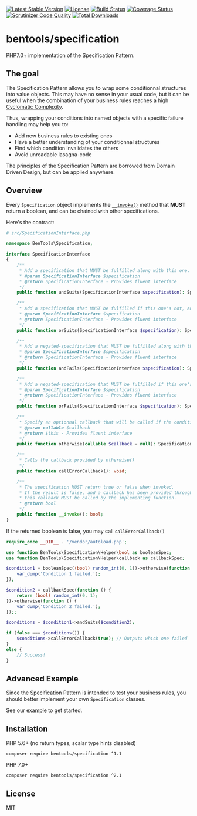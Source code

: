 [![Latest Stable Version](https://poser.pugx.org/bentools/specification/v/stable)](https://packagist.org/packages/bentools/specification)
[![License](https://poser.pugx.org/bentools/specification/license)](https://packagist.org/packages/bentools/specification)
[![Build Status](https://scrutinizer-ci.com/g/bpolaszek/bentools-specification/badges/build.png?b=master)](https://scrutinizer-ci.com/g/bpolaszek/bentools-specification/build-status/master)
[![Coverage Status](https://coveralls.io/repos/github/bpolaszek/bentools-specification/badge.svg?branch=master)](https://coveralls.io/github/bpolaszek/bentools-specification?branch=master)
[![Scrutinizer Code Quality](https://scrutinizer-ci.com/g/bpolaszek/bentools-specification/badges/quality-score.png?b=master)](https://scrutinizer-ci.com/g/bpolaszek/bentools-specification/?branch=master)
[![Total Downloads](https://poser.pugx.org/bentools/specification/downloads)](https://packagist.org/packages/bentools/specification)

# bentools/specification

PHP7.0+ implementation of the Specification Pattern.

The goal
--------
The Specification Pattern allows you to wrap some conditionnal structures into value objects. 
This may have no sense in your usual code, but it can be useful when the combination of your business rules 
reaches a high [Cyclomatic Complexity](https://en.wikipedia.org/wiki/Cyclomatic_complexity).

Thus, wrapping your conditions into named objects with a specific failure handling may help you to:
* Add new business rules to existing ones
* Have a better understanding of your conditionnal structures
* Find which condition invalidates the others
* Avoid unreadable lasagna-code

The principles of the Specification Pattern are borrowed from Domain Driven Design, but can be applied anywhere.

Overview
--------
Every `Specification` object implements the [`__invoke()`](http://php.net/manual/en/language.oop5.magic.php#object.invoke) method that **MUST** return a boolean, and can be chained with other specifications.

Here's the contract:

```php
# src/SpecificationInterface.php

namespace BenTools\Specification;

interface SpecificationInterface
{
    /**
     * Add a specification that MUST be fulfilled along with this one.
     * @param SpecificationInterface $specification
     * @return SpecificationInterface - Provides fluent interface
     */
    public function andSuits(SpecificationInterface $specification): SpecificationInterface;

    /**
     * Add a specification that MUST be fulfilled if this one's not, and vice-versa.
     * @param SpecificationInterface $specification
     * @return SpecificationInterface - Provides fluent interface
     */
    public function orSuits(SpecificationInterface $specification): SpecificationInterface;

    /**
     * Add a negated-specification that MUST be fulfilled along with this one.
     * @param SpecificationInterface $specification
     * @return SpecificationInterface - Provides fluent interface
     */
    public function andFails(SpecificationInterface $specification): SpecificationInterface;

    /**
     * Add a negated-specification that MUST be fulfilled if this one's not, and vice-versa.
     * @param SpecificationInterface $specification
     * @return SpecificationInterface - Provides fluent interface
     */
    public function orFails(SpecificationInterface $specification): SpecificationInterface;

    /**
     * Specify an optionnal callback that will be called if the condition is not satisfied.
     * @param callable $callback
     * @return $this - Provides fluent interface
     */
    public function otherwise(callable $callback = null): SpecificationInterface;

    /**
     * Calls the callback provided by otherwise()
     */
    public function callErrorCallback(): void;

    /**
     * The specification MUST return true or false when invoked.
     * If the result is false, and a callback has been provided through the otherwise() method,
     * this callback MUST be called by the implementing function.
     * @return bool
     */
    public function __invoke(): bool;
}
```

If the returned boolean is false, you may call `callErrorCallback()`

```php
require_once __DIR__ . '/vendor/autoload.php';

use function BenTools\Specification\Helper\bool as booleanSpec;
use function BenTools\Specification\Helper\callback as callbackSpec;

$condition1 = booleanSpec((bool) random_int(0, 1))->otherwise(function () {
    var_dump('Condition 1 failed.');
});

$condition2 = callbackSpec(function () {
    return (bool) random_int(0, 1);
})->otherwise(function () {
    var_dump('Condition 2 failed.');
});;

$conditions = $condition1->andSuits($condition2);

if (false === $conditions()) {
    $conditions->callErrorCallback(true); // Outputs which one failed
}
else {
    // Success!
}
```

Advanced Example
----------------
Since the Specification Pattern is intended to test your business rules, you should better implement your own `Specification` classes.

See our [example](doc/Example.md) to get started.

Installation
------------

PHP 5.6+ (no return types, scalar type hints disabled)

```
composer require bentools/specification ^1.1
```

PHP 7.0+

```
composer require bentools/specification ^2.1
```

License
-------
MIT